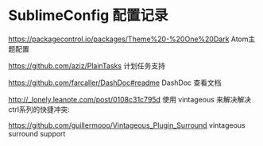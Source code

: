# SublimeConfig 配置记录

https://packagecontrol.io/packages/Theme%20-%20One%20Dark   Atom主题配置

https://github.com/aziz/PlainTasks 计划任务支持

https://github.com/farcaller/DashDoc#readme DashDoc 查看文档

http://_lonely.leanote.com/post/0108c31c795d  使用 vintageous 来解决解决ctrl系列的快捷冲突:

https://github.com/guillermooo/Vintageous_Plugin_Surround  vintageous surround support 